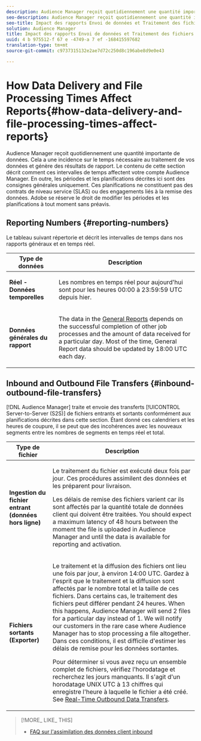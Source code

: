 ```yaml
---
description: Audience Manager reçoit quotidiennement une quantité importante de données. Cela a une incidence sur le temps nécessaire au traitement de vos données et génère des résultats de rapport. Le contenu de cette section décrit comment ces intervalles de temps affectent votre compte Audience Manager. En outre, les périodes et les planifications décrites ici sont des consignes générales uniquement. Ces planifications ne constituent pas des contrats de niveau service (SLAS) ou des engagements liés à la remise des données. Adobe se réserve le droit de modifier les périodes et les planifications à tout moment sans préavis.
seo-description: Audience Manager reçoit quotidiennement une quantité importante de données. Cela a une incidence sur le temps nécessaire au traitement de vos données et génère des résultats de rapport. Le contenu de cette section décrit comment ces intervalles de temps affectent votre compte Audience Manager. En outre, les périodes et les planifications décrites ici sont des consignes générales uniquement. Ces planifications ne constituent pas des contrats de niveau service (SLAS) ou des engagements liés à la remise des données. Adobe se réserve le droit de modifier les périodes et les planifications à tout moment sans préavis.
seo-title: Impact des rapports Envoi de données et Traitement des fichiers sur les rapports
solution: Audience Manager
title: Impact des rapports Envoi de données et Traitement des fichiers sur les rapports
uuid: 4 b 975512-f 67 e -4749-a 7 ef -168415597682
translation-type: tm+mt
source-git-commit: c9737315132e2ae7d72c250d8c196abe8d9e0e43

---
```



# How Data Delivery and File Processing Times Affect Reports{#how-data-delivery-and-file-processing-times-affect-reports}

Audience Manager reçoit quotidiennement une quantité importante de données. Cela a une incidence sur le temps nécessaire au traitement de vos données et génère des résultats de rapport. Le contenu de cette section décrit comment ces intervalles de temps affectent votre compte Audience Manager. En outre, les périodes et les planifications décrites ici sont des consignes générales uniquement. Ces planifications ne constituent pas des contrats de niveau service (SLAS) ou des engagements liés à la remise des données. Adobe se réserve le droit de modifier les périodes et les planifications à tout moment sans préavis.

## Reporting Numbers {#reporting-numbers}

<!-- 

c_reporting_file_transfer_timeframe.xml

 -->

Le tableau suivant répertorie et décrit les intervalles de temps dans nos rapports généraux et en temps réel.

<table id="table_73AF95DF5D3A423894486444505D816A"> 
 <thead> 
  <tr> 
   <th colname="col1" class="entry"> Type de données </th> 
   <th colname="col2" class="entry"> Description </th> 
  </tr> 
 </thead>
 <tbody> 
  <tr> 
   <td colname="col1"> <p> <b>Réel - Données temporelles</b> </p> </td> 
   <td colname="col2"> <p> Les nombres en temps réel pour aujourd'hui sont pour les heures 00:00 à 23:59:59 UTC depuis hier. </p> </td> 
  </tr> 
  <tr> 
   <td colname="col1"> <p> <b>Données générales du rapport</b> </p> </td> 
   <td colname="col2"> <p>The data in the <a href="../reporting/general-reports.md#general-reports-overview"> General Reports</a> depends on the successful completion of other job processes and the amount of data received for a particular day. Most of the time, <span class="wintitle"> General Report</span> data should be updated by 18:00 UTC each day. </p> </td> 
  </tr> 
 </tbody> 
</table>

## Inbound and Outbound File Transfers {#inbound-outbound-file-transfers}

[!DNL Audience Manager] traite et envoie des transferts [!UICONTROL Server-to-Server (S2S)] de fichiers entrants et sortants conformément aux planifications décrites dans cette section. Étant donné ces calendriers et les heures de coupure, il se peut que des incohérences avec les nouveaux segments entre les nombres de segments en temps réel et total.

<table id="table_303BEBA0756F46DDAA98D366A5304374"> 
 <thead> 
  <tr> 
   <th colname="col1" class="entry"> Type de fichier </th> 
   <th colname="col2" class="entry"> Description </th> 
  </tr> 
 </thead>
 <tbody> 
  <tr> 
   <td colname="col1"> <p> <b>Ingestion du fichier entrant (données hors ligne)</b> </p> </td> 
   <td colname="col2"> <p>Le traitement du fichier est exécuté deux fois par jour. Ces procédures assimilent des données et les préparent pour livraison. </p> <p>Les délais de remise des fichiers varient car ils sont affectés par la quantité totale de données client qui doivent être traitées. You should expect a maximum latency of 48 hours between the moment the file is uploaded in <span class="keyword"> Audience Manager</span> and until the data is available for reporting and activation. </p> </td> 
  </tr> 
  <tr> 
   <td colname="col1"> <p> <b>Fichiers sortants (Exporter)</b> </p> </td> 
   <td colname="col2"> <p>Le traitement et la diffusion des fichiers ont lieu une fois par jour, à environ 14:00 UTC. Gardez à l'esprit que le traitement et la diffusion sont affectés par le nombre total et la taille de ces fichiers. Dans certains cas, le traitement des fichiers peut différer pendant 24 heures. When this happens, <span class="keyword"> Audience Manager</span> will send 2 files for a particular day instead of 1. We will notify our customers in the rare case where <span class="keyword"> Audience Manager</span> has to stop processing a file altogether. Dans ces conditions, il est difficile d'estimer les délais de remise pour les données sortantes. </p> <p>Pour déterminer si vous avez reçu un ensemble complet de fichiers, vérifiez l'horodatage et recherchez les jours manquants. Il s'agit d'un horodatage UNIX UTC à 13 chiffres qui enregistre l'heure à laquelle le fichier a été créé. See <a href="../integration/receiving-audience-data/real-time-outbound-transfers/real-time-outbound-transfers.md"> Real-Time Outbound Data Transfers</a>. </p> </td> 
  </tr> 
 </tbody> 
</table>

>[!MORE_ LIKE_ THIS]
>
>* [FAQ sur l'assimilation des données client inbound](../faq/faq-inbound-data-ingestion.md)

